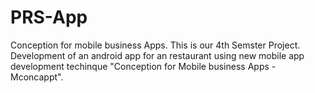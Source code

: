 PRS-App
=======

Conception for mobile business Apps.
This is our 4th Semster Project. Development of an android app for an restaurant using new mobile app development techinque "Conception for Mobile business Apps - Mconcappt".
